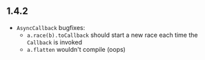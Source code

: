 ## 1.4.2

* `AsyncCallback` bugfixes:
  * `a.race(b).toCallback` should start a new race each time the `Callback` is invoked
  * `a.flatten` wouldn't compile (oops)
